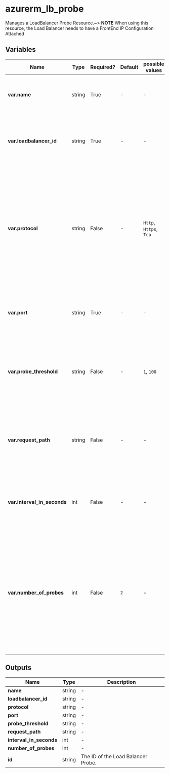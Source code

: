 # azurerm_lb_probe

Manages a LoadBalancer Probe Resource.~> **NOTE** When using this resource, the Load Balancer needs to have a FrontEnd IP Configuration Attached

## Variables

| Name | Type | Required? |  Default  |  possible values |  Description |
| ---- | ---- | --------- |  ----------- | ----------- | ----------- |
| **var.name** | string | True | -  |  -  |  Specifies the name of the Probe. Changing this forces a new resource to be created. | 
| **var.loadbalancer_id** | string | True | -  |  -  |  The ID of the LoadBalancer in which to create the NAT Rule. Changing this forces a new resource to be created. | 
| **var.protocol** | string | False | -  |  `Http`, `Https`, `Tcp`  |  Specifies the protocol of the end point. Possible values are `Http`, `Https` or `Tcp`. If TCP is specified, a received ACK is required for the probe to be successful. If HTTP is specified, a 200 OK response from the specified URI is required for the probe to be successful. | 
| **var.port** | string | True | -  |  -  |  Port on which the Probe queries the backend endpoint. Possible values range from 1 to 65535, inclusive. | 
| **var.probe_threshold** | string | False | -  |  `1`, `100`  |  The number of consecutive successful or failed probes that allow or deny traffic to this endpoint. Possible values range from `1` to `100`. The default value is `1`. | 
| **var.request_path** | string | False | -  |  -  |  The URI used for requesting health status from the backend endpoint. Required if protocol is set to `Http` or `Https`. Otherwise, it is not allowed. | 
| **var.interval_in_seconds** | int | False | -  |  -  |  The interval, in seconds between probes to the backend endpoint for health status. The default value is 15, the minimum value is 5. | 
| **var.number_of_probes** | int | False | `2`  |  -  |  The number of failed probe attempts after which the backend endpoint is removed from rotation. Default to `2`. NumberOfProbes multiplied by intervalInSeconds value must be greater or equal to 10.Endpoints are returned to rotation when at least one probe is successful. | 



## Outputs

| Name | Type | Description |
| ---- | ---- | --------- | 
| **name** | string  | - | 
| **loadbalancer_id** | string  | - | 
| **protocol** | string  | - | 
| **port** | string  | - | 
| **probe_threshold** | string  | - | 
| **request_path** | string  | - | 
| **interval_in_seconds** | int  | - | 
| **number_of_probes** | int  | - | 
| **id** | string  | The ID of the Load Balancer Probe. | 